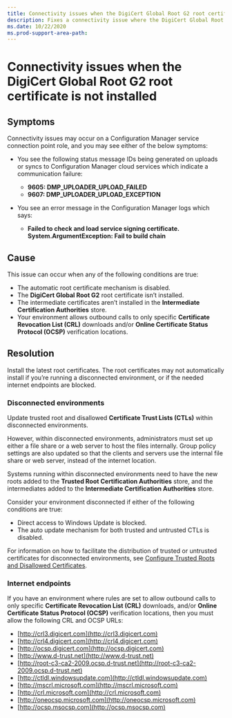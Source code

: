 ```yaml
---
title: Connectivity issues when the DigiCert Global Root G2 root certificate is not installed
description: Fixes a connectivity issue where the DigiCert Global Root G2 root certificate is not installed.
ms.date: 10/22/2020
ms.prod-support-area-path:
---
```


# Connectivity issues when the DigiCert Global Root G2 root certificate is not installed

## Symptoms

Connectivity issues may occur on a Configuration Manager service connection point role, and you may see either of the below symptoms:

- You see the following status message IDs being generated on uploads or syncs to Configuration Manager cloud services which indicate a communication failure:

  - **9605: DMP_UPLOADER_UPLOAD_FAILED**
  - **9607: DMP_UPLOADER_UPLOAD_EXCEPTION**
  
- You see an error message in the Configuration Manager logs which says:

  - **Failed to check and load service signing certificate. System.ArgumentException: Fail to build chain**

## Cause

This issue can occur when any of the following conditions are true:

- The automatic root certificate mechanism is disabled.
- The **DigiCert Global Root G2** root certificate isn’t installed.
- The intermediate certificates aren’t installed in the **Intermediate Certification Authorities** store.
- Your environment allows outbound calls to only specific **Certificate Revocation List (CRL)** downloads and/or **Online Certificate Status Protocol (OCSP)** verification locations.

## Resolution

Install the latest root certificates. The root certificates may not automatically install if you’re running a disconnected environment, or if the needed internet endpoints are blocked.  

### Disconnected environments

Update trusted root and disallowed **Certificate Trust Lists (CTLs)** within disconnected environments.

However, within disconnected environments, administrators must set up either a file share or a web server to host the files internally. Group policy settings are also updated so that the clients and servers use the internal file share or web server, instead of the internet location.

Systems running within disconnected environments need to have the new roots added to the **Trusted Root Certification Authorities** store, and the intermediates added to the **Intermediate Certification Authorities** store.

Consider your environment disconnected if either of the following conditions are true:

- Direct access to Windows Update is blocked.
- The auto update mechanism for both trusted and untrusted CTLs is disabled.

For information on how to facilitate the distribution of trusted or untrusted certificates for disconnected environments, see [Configure Trusted Roots and Disallowed Certificates](https://docs.microsoft.com/previous-versions/windows/it-pro/windows-server-2012-R2-and-2012/dn265983%28v=ws.11%29).

### Internet endpoints

If you have an environment where rules are set to allow outbound calls to only specific **Certificate Revocation List (CRL)** downloads, and/or **Online Certificate Status Protocol (OCSP)** verification locations, then you must allow the following CRL and OCSP URLs:

- [http://crl3.digicert.com](http://crl3.digicert.com)
- [http://crl4.digicert.com](http://crl4.digicert.com)
- [http://ocsp.digicert.com](http://ocsp.digicert.com)
- [http://www.d-trust.net](http://www.d-trust.net)
- [http://root-c3-ca2-2009.ocsp.d-trust.net](http://root-c3-ca2-2009.ocsp.d-trust.net)
- [http://ctldl.windowsupdate.com](http://ctldl.windowsupdate.com)
- [http://mscrl.microsoft.com](http://mscrl.microsoft.com)
- [http://crl.microsoft.com](http://crl.microsoft.com)
- [http://oneocsp.microsoft.com](http://oneocsp.microsoft.com)
- [http://ocsp.msocsp.com](http://ocsp.msocsp.com)
